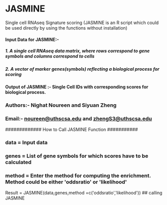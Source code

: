 # JASMINE
Single cell RNAseq Signature scoring (JASMINE is an R script which could be used directly by using the functions without installation)
####   Input Data for JASMINE:- 
#####                 1. A single cell RNAseq data matrix, where rows correspond to gene symbols and columns correspond to cells
#####                 2. A vector of marker genes(symbols) reflecting a biological process for scoring

####   Output of JASMINE :-  Single Cell IDs with corresponding scores for biological process.


###     Authors:-  Nighat Noureen and Siyuan Zheng
###     Email:-   noureen@uthscsa.edu and zhengS3@uthscsa.edu



############# How to Call JASMINE Function ###########

### data = Input data
### genes = List of gene symbols for which scores have to be calculated
### method = Enter the method for computing the enrichment. Method could be either 'oddsratio' or 'likelihood'


Result  =  JASMINE(data,genes,method =c('oddsratio','likelihood')) ## calling JASMINE 
